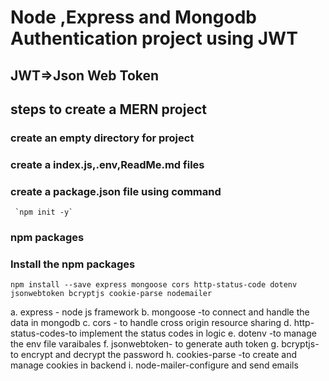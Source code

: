 # Node ,Express and Mongodb Authentication project using JWT

## JWT=>Json Web Token

## steps to create a MERN project
### create an empty directory for project

### create a index.js,.env,ReadMe.md files

### create a package.json file using command 

     `npm init -y`
### npm packages

### Install the npm packages
   `npm install --save express mongoose cors http-status-code dotenv jsonwebtoken bcryptjs cookie-parse nodemailer`

   a. express - node js framework
   b. mongoose -to connect and handle the data in mongodb
   c. cors - to handle cross origin resource sharing
   d. http-status-codes-to implement the status codes in logic
   e. dotenv -to manage the env file varaibales
   f. jsonwebtoken- to generate auth token
   g. bcryptjs-to encrypt and decrypt the password
   h. cookies-parse -to create and manage cookies in backend
   i. node-mailer-configure and send emails